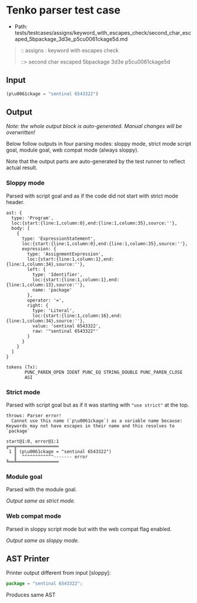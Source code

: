 # Tenko parser test case

- Path: tests/testcases/assigns/keyword_with_escapes_check/second_char_escaped_5bpackage_3d3e_p5cu0061ckage5d.md

> :: assigns : keyword with escapes check
>
> ::> second char escaped 5bpackage 3d3e p5cu0061ckage5d

## Input

`````js
(p\u0061ckage = "sentinal 6543322")
`````

## Output

_Note: the whole output block is auto-generated. Manual changes will be overwritten!_

Below follow outputs in four parsing modes: sloppy mode, strict mode script goal, module goal, web compat mode (always sloppy).

Note that the output parts are auto-generated by the test runner to reflect actual result.

### Sloppy mode

Parsed with script goal and as if the code did not start with strict mode header.

`````
ast: {
  type: 'Program',
  loc:{start:{line:1,column:0},end:{line:1,column:35},source:''},
  body: [
    {
      type: 'ExpressionStatement',
      loc:{start:{line:1,column:0},end:{line:1,column:35},source:''},
      expression: {
        type: 'AssignmentExpression',
        loc:{start:{line:1,column:1},end:{line:1,column:34},source:''},
        left: {
          type: 'Identifier',
          loc:{start:{line:1,column:1},end:{line:1,column:13},source:''},
          name: 'package'
        },
        operator: '=',
        right: {
          type: 'Literal',
          loc:{start:{line:1,column:16},end:{line:1,column:34},source:''},
          value: 'sentinal 6543322',
          raw: '"sentinal 6543322"'
        }
      }
    }
  ]
}

tokens (7x):
       PUNC_PAREN_OPEN IDENT PUNC_EQ STRING_DOUBLE PUNC_PAREN_CLOSE
       ASI
`````

### Strict mode

Parsed with script goal but as if it was starting with `"use strict"` at the top.

`````
throws: Parser error!
  Cannot use this name (`p\u0061ckage`) as a variable name because: Keywords may not have escapes in their name and this resolves to `package`

start@1:0, error@1:1
╔══╦════════════════
 1 ║ (p\u0061ckage = "sentinal 6543322")
   ║  ^^^^^^^^^^^^------- error
╚══╩════════════════

`````


### Module goal

Parsed with the module goal.

_Output same as strict mode._

### Web compat mode

Parsed in sloppy script mode but with the web compat flag enabled.

_Output same as sloppy mode._

## AST Printer

Printer output different from input [sloppy]:

````js
package = "sentinal 6543322";
````

Produces same AST

